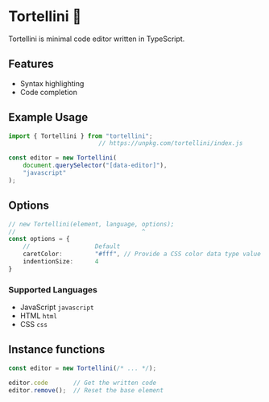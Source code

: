 # Tortellini 🥟
Tortellini is minimal code editor written in TypeScript.

## Features
- Syntax highlighting
- Code completion

## Example Usage
```typescript
import { Tortellini } from "tortellini";
                         // https://unpkg.com/tortellini/index.js

const editor = new Tortellini(
    document.querySelector("[data-editor]"),
    "javascript"
);
```

## Options
```typescript
// new Tortellini(element, language, options);
//                                   ^
const options = {
    //                  Default
    caretColor:         "#fff", // Provide a CSS color data type value
    indentionSize:      4
}
```
### Supported Languages
* JavaScript `javascript`
* HTML `html`
* CSS `css`

## Instance functions
```typescript
const editor = new Tortellini(/* ... */);

editor.code       // Get the written code
editor.remove();  // Reset the base element
```